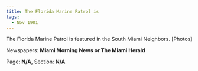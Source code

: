 ```yaml
---  
title: The Florida Marine Patrol is  
tags:  
  - Nov 1981  
---  
```

  
The Florida Marine Patrol is featured in the South Miami Neighbors. [Photos]  
  
Newspapers: **Miami Morning News or The Miami Herald**  
  
Page: **N/A**, Section: **N/A** 
